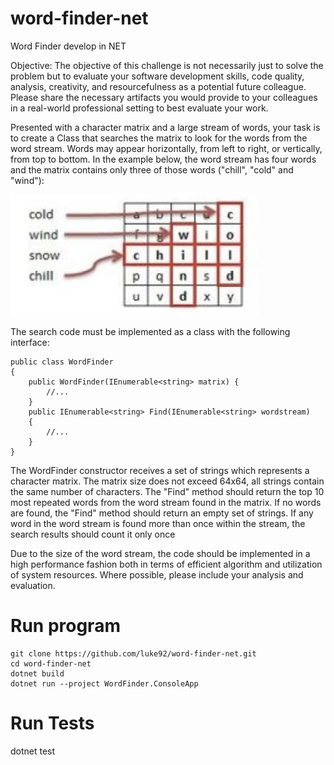 # word-finder-net
Word Finder develop in NET

Objective: The objective of this challenge is not necessarily just to solve the problem but to evaluate your software development skills, code quality, analysis, creativity, and resourcefulness as a potential future colleague. Please share the necessary artifacts you would provide to your colleagues in a real-world professional setting to best evaluate your work.

Presented with a character matrix and a large stream of words, your task is to create a Class that searches the matrix to look for the words from the word stream. Words may appear horizontally, from left to right, or vertically, from top to bottom. In the example below, the word
stream has four words and the matrix contains only three of those words ("chill", "cold" and "wind"):

![Example Matrix](image.png)

The search code must be implemented as a class with the following interface:
```
public class WordFinder
{
    public WordFinder(IEnumerable<string> matrix) {
        //...
    }
    public IEnumerable<string> Find(IEnumerable<string> wordstream)
    { 
        //...
    }
}
```

The WordFinder constructor receives a set of strings which represents a character matrix. The matrix size does not exceed 64x64, all strings contain the same number of characters. The "Find" method should return the top 10 most repeated words from the word stream found in the matrix. If no words are found, the "Find" method should return an empty set of strings. If any word in the word stream is found more than once within the stream, the search results should count it only once

Due to the size of the word stream, the code should be implemented in a high performance fashion both in terms of efficient algorithm and utilization of system resources. Where possible, please include your analysis and evaluation.

# Run program
```
git clone https://github.com/luke92/word-finder-net.git
cd word-finder-net
dotnet build
dotnet run --project WordFinder.ConsoleApp
```

# Run Tests
dotnet test